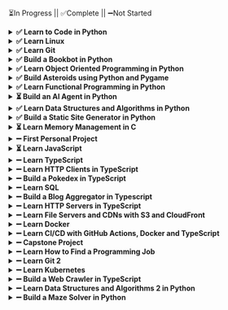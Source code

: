 ⏳In Progress || ✅Complete || ➖Not Started
<details>
<summary><strong>✅ Learn to Code in Python</strong></summary>

```
Introduction             [✔️] [✔️] [✔️] [✔️] [✔️] [✔️] [✔️] [✔️] [✔️] [✔️]
                         [✔️] [✔️] [✔️]
Variables                [✔️] [✔️] [✔️] [✔️] [✔️] [✔️] [✔️] [✔️] [✔️] [✔️]
                         [✔️] [✔️] [✔️] [✔️] [✔️] [✔️] [✔️] [✔️] [✔️]
Functions                [✔️] [✔️] [✔️] [✔️] [✔️] [✔️] [✔️] [✔️] [✔️] [✔️]
                         [✔️] [✔️] [✔️] [✔️] [✔️] [✔️] [✔️] [✔️] [✔️] [✔️]
                         [✔️] [✔️] [✔️] [✔️]
Scope                    [✔️] [✔️] [✔️] [✔️]
Testing and Debugging    [✔️] [✔️] [✔️] [✔️] [✔️] [✔️] [✔️] [✔️]
Computing                [✔️] [✔️] [✔️] [✔️] [✔️] [✔️] [✔️] [✔️] [✔️] [✔️]
                         [✔️] [✔️] [✔️] [✔️] [✔️] [✔️]
Comparisons              [✔️] [✔️] [✔️] [✔️] [✔️] [✔️] [✔️] [✔️] [✔️] [✔️]
                         [✔️] [✔️] [✔️]
Loops                    [✔️] [✔️] [✔️] [✔️] [✔️] [✔️] [✔️] [✔️] [✔️] [✔️]
                         [✔️] [✔️] [✔️]
Lists                    [✔️] [✔️] [✔️] [✔️] [✔️] [✔️] [✔️] [✔️] [✔️] [✔️]
                         [✔️] [✔️] [✔️] [✔️] [✔️] [✔️] [✔️] [✔️] [✔️] [✔️]
                         [✔️] [✔️] [✔️] [✔️] [✔️] [✔️]
Dictionaries             [✔️] [✔️] [✔️] [✔️] [✔️] [✔️] [✔️] [✔️] [✔️] [✔️]
                         [✔️]
Sets                     [✔️] [✔️] [✔️] [✔️] [✔️] [✔️]
Errors                   [✔️] [✔️] [✔️] [✔️] [✔️] [✔️] [✔️] [✔️] [✔️] [✔️]
                         [✔️]
Practice                 [✔️] [✔️] [✔️] [✔️] [✔️] [✔️] [✔️]
Quiz                     [✔️] [✔️] [✔️] [✔️] [✔️] [✔️] [✔️] [✔️]
```
</details>


<details>
<summary><strong>✅ Learn Linux</strong></summary>

```
Terminals and Shells     [✔️] [✔️] [✔️] [✔️] [✔️] [✔️] [✔️] [✔️] [✔️] [✔️]
Filesystems              [✔️] [✔️] [✔️] [✔️] [✔️] [✔️] [✔️] [✔️] [✔️] [✔️]
                         [✔️] [✔️] [✔️] [✔️] [✔️] [✔️] [✔️]
Permissions              [✔️] [✔️] [✔️] [✔️] [✔️] [✔️] [✔️] [✔️] [✔️]
Programs                 [✔️] [✔️] [✔️] [✔️] [✔️] [✔️] [✔️] [✔️] [✔️]
Input/Output             [✔️] [✔️] [✔️] [✔️] [✔️] [✔️] [✔️] [✔️] [✔️] [✔️]
                         [✔️] [✔️] [✔️] [✔️] [✔️]
Packages                 [✔️] [✔️] [✔️] [✔️] [✔️] [✔️]
```
</details>


<details>
<summary><strong>✅ Learn Git</strong></summary>

```
Setup                    [✔️] [✔️] [✔️] [✔️] [✔️] [✔️]
Repositories             [✔️] [✔️] [✔️] [✔️] [✔️] [✔️]
Internals                [✔️] [✔️] [✔️] [✔️] [✔️] [✔️] [✔️] [✔️]
Config                   [✔️] [✔️] [✔️] [✔️] [✔️] [✔️] [✔️]
Branching                [✔️] [✔️] [✔️] [✔️] [✔️] [✔️] [✔️] [✔️] [✔️] [✔️]
Merge                    [✔️] [✔️] [✔️] [✔️] [✔️] [✔️]
Rebase                   [✔️] [✔️] [✔️] [✔️] [✔️] [✔️]
Reset                    [✔️] [✔️] [✔️] [✔️] [✔️]
Remote                   [✔️] [✔️] [✔️] [✔️] [✔️] [✔️] [✔️]
GitHub                   [✔️] [✔️] [✔️] [✔️] [✔️] [✔️] [✔️] [✔️]
Gitignore                [✔️] [✔️] [✔️] [✔️] [✔️] [✔️]
```
</details>


<details>
<summary><strong>✅ Build a Bookbot in Python</strong></summary>

```
Setup                    [✔️] [✔️] [✔️] [✔️] [✔️] [✔️]
Data Analysis            [✔️] [✔️] [✔️] [✔️] [✔️] [✔️]
Report                   [✔️] [✔️] [✔️]
```
</details>


<details>
<summary><strong>✅ Learn Object Oriented Programming in Python</strong></summary>

```
Clean Code               [✔️] [✔️] [✔️] [✔️] [✔️] [✔️]
Classes                  [✔️] [✔️] [✔️] [✔️] [✔️] [✔️] [✔️] [✔️] [✔️] [✔️]
                         [✔️] [✔️]
Encapsulation            [✔️] [✔️] [✔️] [✔️] [✔️] [✔️] [✔️] [✔️]
Abstraction              [✔️] [✔️] [✔️] [✔️] [✔️] [✔️] [✔️]
Inheritance              [✔️] [✔️] [✔️] [✔️] [✔️] [✔️] [✔️] [✔️] [✔️] [✔️]
                         [✔️] [✔️] [✔️] [✔️] [✔️]
Polymorphism             [✔️] [✔️] [✔️] [✔️] [✔️] [✔️] [✔️] [✔️] [✔️] [✔️]
                         [✔️] [✔️] [✔️]
```
</details>


<details>
<summary><strong>✅ Build Asteroids using Python and Pygame</strong></summary>

```
Pygame                   [✔️] [✔️] [✔️]
Player                   [✔️] [✔️] [✔️] [✔️] [✔️] [✔️] [✔️] [✔️]
Asteroids                [✔️] [✔️] [✔️] [✔️] [✔️] [✔️] [✔️]
```
</details>


<details>
<summary><strong>✅ Learn Functional Programming in Python</strong></summary>

```
Functional Programming   [✔️] [✔️] [✔️] [✔️] [✔️] [✔️] [✔️] [✔️] [✔️] [✔️]
                         [✔️] [✔️]
First Class Functions    [✔️] [✔️] [✔️] [✔️] [✔️] [✔️] [✔️] [✔️] [✔️] [✔️]
                         [✔️]
Pure Functions           [✔️] [✔️] [✔️] [✔️] [✔️] [✔️] [✔️] [✔️] [✔️] [✔️]
                         [✔️] [✔️] [✔️] [✔️] [✔️] [✔️]
Recursion                [✔️] [✔️] [✔️] [✔️] [✔️] [✔️] [✔️] [✔️] [✔️] [✔️]
                         [✔️] [✔️] [✔️] [✔️] [✔️]
Function Transformations [✔️] [✔️] [✔️] [✔️] [✔️] [✔️] [✔️]
Closures                 [✔️] [✔️] [✔️] [✔️] [✔️]
Currying                 [✔️] [✔️] [✔️] [✔️] [✔️] [✔️]
Decorators               [✔️] [✔️] [✔️] [✔️] [✔️] [✔️] [✔️] [✔️]
Sum Types                [✔️] [✔️] [✔️] [✔️] [✔️] [✔️]
```
</details>


<details>
<summary><strong>⏳ Build an AI Agent in Python</strong></summary>

```
LLMs                     [✔️] [✔️] [✔️] [✔️] [✔️] [✔️]
Functions                [✔️] [✔️] [✔️] [✔️] [✔️]
Function Calling         [ ] [ ] [ ] [ ]
Agents                   [ ] [ ] [ ]
```
</details>


<details>
<summary><strong>✅ Learn Data Structures and Algorithms in Python</strong></summary>

```
Algorithms Intro         [✔️] [✔️] [✔️] [✔️] [✔️] [✔️]
Math                     [✔️] [✔️] [✔️] [✔️] [✔️] [✔️] [✔️] [✔️] [✔️] [✔️]
                         [✔️] [✔️] [✔️] [✔️] [✔️]
Big-O Analysis           [✔️] [✔️] [✔️] [✔️] [✔️] [✔️] [✔️] [✔️] [✔️] [✔️]
                         [✔️] [✔️] [✔️]
Sorting Algorithms       [✔️] [✔️] [✔️] [✔️] [✔️] [✔️] [✔️] [✔️] [✔️] [✔️]
                         [✔️] [✔️] [✔️] [✔️] [✔️] [✔️] [✔️] [✔️] [✔️] [✔️]
                         [✔️] [✔️]
Exponential Time         [✔️] [✔️] [✔️] [✔️] [✔️] [✔️] [✔️] [✔️] [✔️] [✔️]
Data Structures Intro    [✔️] [✔️] [✔️] [✔️] [✔️] [✔️]
Stacks                   [✔️] [✔️] [✔️] [✔️] [✔️] [✔️] [✔️]
Queues                   [✔️] [✔️] [✔️] [✔️] [✔️] [✔️]
Linked Lists             [✔️] [✔️] [✔️] [✔️] [✔️] [✔️] [✔️] [✔️] [✔️] [✔️]
Binary Trees             [✔️] [✔️] [✔️] [✔️] [✔️] [✔️] [✔️] [✔️] [✔️] [✔️]
                         [✔️] [✔️] [✔️] [✔️] [✔️]
Red Black Trees          [✔️] [✔️] [✔️] [✔️] [✔️] [✔️] [✔️] [✔️] [✔️]
Hashmaps                 [✔️] [✔️] [✔️] [✔️] [✔️] [✔️] [✔️] [✔️] [✔️] [✔️]
Tries                    [✔️] [✔️] [✔️] [✔️] [✔️] [✔️] [✔️] [✔️] [✔️] [✔️]
Graphs                   [✔️] [✔️] [✔️] [✔️] [✔️] [✔️] [✔️] [✔️] [✔️]
BFS and DFS              [✔️] [✔️] [✔️] [✔️] [✔️] [✔️] [✔️]
P vs NP                  [✔️] [✔️] [✔️] [✔️] [✔️] [✔️] [✔️] [✔️] [✔️] [✔️]
                         [✔️] [✔️] [✔️] [✔️] [✔️] [✔️] [✔️] [✔️] [✔️] [✔️]
```
</details>


<details>
<summary><strong>✅ Build a Static Site Generator in Python</strong></summary>

```
Static Sites             [✔️] [✔️] [✔️] [✔️] [✔️] [✔️] [✔️]
Nodes                    [✔️] [✔️] [✔️] [✔️] [✔️] [✔️]
Inline                   [✔️] [✔️] [✔️] [✔️] [✔️] [✔️]
Blocks                   [✔️] [✔️] [✔️]
Website                  [✔️] [✔️] [✔️] [✔️] [✔️] [✔️]
```
</details>


<details>
<summary><strong>⏳ Learn Memory Management in C</strong></summary>

```
C Basics                 [✔️] [✔️] [✔️] [✔️] [✔️] [✔️] [✔️] [✔️] [✔️] [✔️]
                         [✔️] [✔️] [✔️] [✔️] [✔️] [✔️] [✔️] [✔️] [✔️] [✔️]
                         [✔️] [✔️] [✔️]
Structs                  [✔️] [✔️] [✔️] [✔️] [✔️] [✔️]
Pointers                 [✔️] [✔️] [✔️] [✔️] [✔️] [✔️] [✔️] [✔️] [✔️] [✔️]
                         [✔️] [✔️] [✔️] [✔️] [✔️] [✔️] [✔️]
Enums                    [✔️] [✔️] [✔️] [✔️]
Unions                   [✔️] [✔️] [✔️] [✔️] [✔️]
Stack and Heap           [ ] [ ] [ ] [ ] [ ] [ ] [ ] [ ]
Advanced Pointers        [ ] [ ] [ ] [ ] [ ] [ ]
Stack Data Structure     [ ] [ ] [ ] [ ] [ ] [ ]
Objects                  [ ] [ ] [ ] [ ] [ ] [ ] [ ] [ ] [ ]
Refcounting GC           [ ] [ ] [ ] [ ] [ ] [ ] [ ]
Mark and Sweep GC        [ ] [ ] [ ] [ ] [ ] [ ] [ ] [ ] [ ] [ ]
```
</details>


<details>
<summary><strong>➖ First Personal Project</strong></summary>

```
Placeholder              [ ] [ ] [ ] [ ]
```
</details>


<details>
<summary><strong>⏳ Learn JavaScript</strong></summary>

```
Variables                [✔️] [✔️] [✔️] [✔️] [✔️] [✔️] [✔️] [✔️] [✔️] [✔️]
                         [✔️] [✔️] [✔️] [✔️] [✔️] [✔️] [✔️] [✔️] [✔️] [✔️]
Comparisons              [✔️] [✔️] [✔️] [✔️] [✔️] [✔️] [✔️] [✔️]
Functions                [✔️] [✔️] [✔️] [✔️] [✔️] [✔️] [✔️] [✔️] [✔️] [✔️]
                         [✔️]
Objects                  [✔️] [✔️] [✔️] [✔️] [✔️] [✔️] [✔️] [✔️] [✔️] [✔️]
                         [✔️] [✔️] [✔️] [✔️] [✔️] [✔️] [✔️] [✔️] [✔️]
Classes                  [✔️] [✔️] [✔️] [ ] [ ] [ ]
Prototypes               [✔️] [✔️]
Loops                    [✔️] [✔️] [✔️] [✔️] [✔️]
Arrays                   [ ] [ ] [ ] [ ] [ ] [ ] [ ] [ ] [ ]
Errors                   [ ] [ ] [ ] [ ] [ ]
Sets                     [ ] [ ] [ ]
Maps                     [ ] [ ] [ ]
Promises                 [ ] [ ] [ ] [ ] [ ] [ ] [ ] [ ] [ ] [ ]
                         [ ]
The Event Loop           [ ] [ ] [ ] [ ] [ ] [ ]
Runtimes                 [ ] [ ] [ ] [ ] [ ] [ ]
Modules                  [ ] [ ] [ ] [ ] [ ] [ ] [ ] [ ]
```
</details>


<details>
<summary><strong>➖ Learn TypeScript</strong></summary>

```
Types                    [ ] [ ] [ ] [ ] [ ] [ ]
Functions                [ ] [ ] [ ] [ ] [ ] [ ]
Unions                   [ ] [ ] [ ] [ ] [ ] [ ] [ ] [ ]
Arrays                   [ ] [ ] [ ] [ ] [ ]
Objects                  [ ] [ ] [ ] [ ] [ ] [ ] [ ] [ ] [ ] [ ]
                         [ ] [ ] [ ] [ ]
Tuples                   [ ] [ ] [ ] [ ] [ ] [ ] [ ]
Intersections            [ ] [ ] [ ] [ ]
Interfaces               [ ] [ ] [ ] [ ] [ ]
Enums                    [ ] [ ] [ ] [ ] [ ]
Type Narrowing           [ ] [ ] [ ] [ ] [ ] [ ] [ ] [ ] [ ] [ ]
Classes                  [ ] [ ] [ ] [ ] [ ] [ ] [ ] [ ]
Utility Types            [ ] [ ] [ ] [ ] [ ] [ ] [ ]
Generics                 [ ] [ ] [ ] [ ] [ ] [ ]
Conditional Types        [ ] [ ] [ ] [ ] [ ]
Local Development        [ ] [ ] [ ] [ ] [ ] [ ] [ ] [ ]
```
</details>


<details>
<summary><strong>➖ Learn HTTP Clients in TypeScript</strong></summary>

```
Why HTTP?                [ ] [ ] [ ] [ ] [ ] [ ] [ ] [ ] [ ] [ ]
                         [ ] [ ] [ ]
DNS                      [ ] [ ] [ ] [ ] [ ] [ ] [ ]
URIs                     [ ] [ ] [ ] [ ] [ ] [ ] [ ] [ ] [ ] [ ]
                         [ ] [ ]
Errors                   [ ] [ ] [ ] [ ] [ ]
Headers                  [ ] [ ] [ ] [ ] [ ] [ ] [ ]
JSON                     [ ] [ ] [ ] [ ] [ ] [ ] [ ] [ ] [ ] [ ]
Methods                  [ ] [ ] [ ] [ ] [ ] [ ] [ ] [ ] [ ] [ ]
                         [ ]
Paths                    [ ] [ ] [ ] [ ] [ ] [ ] [ ] [ ]
HTTPS                    [ ] [ ] [ ] [ ]
```
</details>


<details>
<summary><strong>➖ Build a Pokedex in TypeScript</strong></summary>

```
REPL                     [ ] [ ] [ ] [ ] [ ]
Cache                    [ ] [ ] [ ] [ ] [ ] [ ]
Pokedex                  [ ] [ ]
```
</details>


<details>
<summary><strong>➖ Learn SQL</strong></summary>

```
Introduction             [ ] [ ] [ ] [ ] [ ] [ ] [ ]
Tables                   [ ] [ ] [ ] [ ] [ ] [ ] [ ] [ ] [ ] [ ]
                         [ ] [ ] [ ] [ ]
Constraints              [ ] [ ] [ ] [ ] [ ] [ ] [ ] [ ] [ ]
CRUD                     [ ] [ ] [ ] [ ] [ ] [ ] [ ] [ ] [ ] [ ]
                         [ ] [ ] [ ] [ ] [ ] [ ] [ ] [ ] [ ] [ ]
                         [ ]
Basic Queries            [ ] [ ] [ ] [ ] [ ] [ ] [ ] [ ] [ ] [ ]
                         [ ] [ ]
Structuring              [ ] [ ] [ ] [ ] [ ] [ ] [ ] [ ]
Aggregations             [ ] [ ] [ ] [ ] [ ] [ ] [ ] [ ] [ ] [ ]
                         [ ]
Subqueries               [ ] [ ] [ ] [ ] [ ] [ ]
Normalization            [ ] [ ] [ ] [ ] [ ] [ ] [ ] [ ] [ ] [ ]
                         [ ] [ ] [ ] [ ] [ ] [ ] [ ]
Joins                    [ ] [ ] [ ] [ ] [ ] [ ] [ ] [ ] [ ] [ ]
Performance              [ ] [ ] [ ] [ ] [ ] [ ] [ ] [ ] [ ] [ ]
```
</details>


<details>
<summary><strong>➖ Build a Blog Aggregator in Typescript</strong></summary>

```
Config                   [ ] [ ] [ ] [ ]
Database                 [ ] [ ] [ ] [ ] [ ]
RSS                      [ ] [ ] [ ]
Following                [ ] [ ] [ ]
Aggregate                [ ] [ ] [ ] [ ]
```
</details>


<details>
<summary><strong>➖ Learn HTTP Servers in TypeScript</strong></summary>

```
Servers                  [ ] [ ] [ ] [ ] [ ] [ ] [ ] [ ] [ ] [ ]
                         [ ] [ ] [ ] [ ]
Routing                  [ ] [ ]
Architecture             [ ] [ ] [ ] [ ] [ ] [ ] [ ]
JSON                     [ ] [ ] [ ] [ ]
Error Handling           [ ] [ ]
Storage                  [ ] [ ] [ ] [ ] [ ] [ ] [ ] [ ] [ ] [ ]
                         [ ]
Authentication           [ ] [ ] [ ] [ ] [ ] [ ] [ ] [ ] [ ] [ ]
                         [ ] [ ] [ ] [ ]
Authorization            [ ] [ ] [ ] [ ]
Webhooks                 [ ] [ ] [ ] [ ]
Documentation            [ ] [ ] [ ] [ ] [ ] [ ]
```
</details>


<details>
<summary><strong>➖ Learn File Servers and CDNs with S3 and CloudFront</strong></summary>

```
File Storage             [ ] [ ] [ ] [ ] [ ] [ ] [ ] [ ] [ ]
Caching                  [ ] [ ] [ ] [ ] [ ]
AWS S3                   [ ] [ ] [ ] [ ] [ ] [ ] [ ]
Object Storage           [ ] [ ] [ ]
Video Streaming          [ ] [ ] [ ] [ ]
Security                 [ ] [ ] [ ] [ ] [ ] [ ] [ ]
CDNs                     [ ] [ ] [ ] [ ] [ ]
Resiliency               [ ] [ ] [ ] [ ] [ ]
```
</details>


<details>
<summary><strong>➖ Learn Docker</strong></summary>

```
Install                  [ ] [ ] [ ] [ ]
Containers               [ ] [ ] [ ] [ ] [ ]
Storage                  [ ] [ ] [ ] [ ] [ ] [ ] [ ]
Execute                  [ ] [ ] [ ] [ ]
Networks                 [ ] [ ] [ ] [ ] [ ] [ ]
Dockerfiles              [ ] [ ] [ ] [ ] [ ] [ ] [ ]
Debug                    [ ] [ ] [ ] [ ]
Publish                  [ ] [ ] [ ] [ ] [ ] [ ]
```
</details>


<details>
<summary><strong>➖ Learn CI/CD with GitHub Actions, Docker and TypeScript</strong></summary>

```
Continuous Integration   [ ] [ ] [ ] [ ] [ ] [ ] [ ] [ ]
Tests                    [ ] [ ] [ ] [ ]
Formatting               [ ] [ ]
Linting                  [ ] [ ] [ ]
Security                 [ ] [ ] [ ] [ ]
Build                    [ ] [ ] [ ] [ ] [ ] [ ]
Deploy                   [ ] [ ] [ ] [ ] [ ] [ ]
Database                 [ ] [ ] [ ] [ ] [ ] [ ]
```
</details>


<details>
<summary><strong>➖ Capstone Project</strong></summary>

```
Placeholder              [ ] [ ] [ ]
```
</details>


<details>
<summary><strong>➖ Learn How to Find a Programming Job</strong></summary>

```
Strategy                 [ ] [ ] [ ] [ ]
Projects                 [ ] [ ] [ ] [ ] [ ] [ ] [ ] [ ]
GitHub Profile           [ ] [ ] [ ] [ ] [ ]
LinkedIn Profile         [ ] [ ] [ ]
Resume                   [ ] [ ] [ ] [ ] [ ] [ ] [ ] [ ] [ ] [ ]
Applying                 [ ] [ ] [ ] [ ]
Networking               [ ] [ ] [ ] [ ] [ ]
Interviewing             [ ] [ ] [ ] [ ] [ ] [ ] [ ] [ ] [ ]
Relocation               [ ] [ ] [ ] [ ]
```
</details>


<details>
<summary><strong>➖ Learn Git 2</strong></summary>

```
Fork                     [ ] [ ] [ ] [ ] [ ] [ ] [ ]
Reflog                   [ ] [ ] [ ] [ ] [ ] [ ]
Merge Conflicts          [ ] [ ] [ ] [ ] [ ] [ ] [ ] [ ] [ ] [ ]
                         [ ] [ ] [ ] [ ]
Rebase Conflicts         [ ] [ ] [ ] [ ] [ ] [ ] [ ] [ ] [ ] [ ]
Squash                   [ ] [ ] [ ] [ ] [ ] [ ] [ ] [ ] [ ] [ ]
Stash                    [ ] [ ] [ ] [ ] [ ] [ ] [ ]
Revert                   [ ] [ ] [ ] [ ]
Cherry Pick              [ ] [ ]
Bisect                   [ ] [ ] [ ]
Worktrees                [ ] [ ] [ ] [ ] [ ] [ ]
Tags                     [ ] [ ] [ ] [ ]
```
</details>


<details>
<summary><strong>➖ Learn Kubernetes</strong></summary>

```
Install                  [ ] [ ] [ ] [ ] [ ] [ ] [ ]
Pods                     [ ] [ ] [ ] [ ]
Deployments              [ ] [ ] [ ] [ ] [ ] [ ] [ ]
ConfigMaps               [ ] [ ] [ ] [ ] [ ]
Services                 [ ] [ ] [ ] [ ] [ ] [ ]
Ingress                  [ ] [ ] [ ] [ ] [ ] [ ]
Storage                  [ ] [ ] [ ] [ ] [ ] [ ] [ ] [ ]
Namespaces               [ ] [ ] [ ] [ ] [ ]
Scaling                  [ ] [ ] [ ] [ ] [ ] [ ] [ ] [ ] [ ] [ ]
                         [ ] [ ]
Nodes                    [ ] [ ] [ ] [ ] [ ] [ ]
```
</details>


<details>
<summary><strong>➖ Build a Web Crawler in TypeScript</strong></summary>

```
Placeholder              [ ] [ ] [ ] [ ] [ ] [ ] [ ] [ ] [ ]
```
</details>


<details>
<summary><strong>➖ Learn Data Structures and Algorithms 2 in Python</strong></summary>

```
Dijkstra's               [ ] [ ] [ ] [ ] [ ] [ ] [ ] [ ] [ ] [ ]
                         [ ] [ ] [ ] [ ]
Bellman-Ford             [ ] [ ] [ ] [ ] [ ] [ ] [ ]
Heaps                    [ ] [ ] [ ] [ ] [ ] [ ] [ ] [ ] [ ] [ ]
A* Search                [ ] [ ] [ ] [ ] [ ] [ ] [ ]
Dynamic Programming      [ ] [ ] [ ] [ ] [ ] [ ] [ ] [ ] [ ]
Edit Distance            [ ] [ ] [ ] [ ] [ ] [ ] [ ] [ ] [ ]
Linear Programming       [ ] [ ] [ ] [ ] [ ] [ ] [ ] [ ] [ ] [ ]
                         [ ] [ ] [ ] [ ] [ ] [ ] [ ] [ ] [ ] [ ]
                         [ ]
```
</details>


<details>
<summary><strong>➖ Build a Maze Solver in Python</strong></summary>

```
Tkinter                  [ ] [ ] [ ]
Cells                    [ ] [ ] [ ]
Maze                     [ ] [ ] [ ] [ ]
Solve                    [ ] [ ] [ ]
```
</details>

